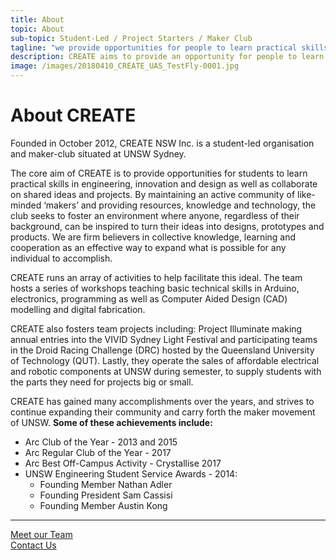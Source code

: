 ```yaml
---
title: About
topic: About
sub-topic: Student-Led / Project Starters / Maker Club
tagline: "we provide opportunities for people to learn practical skills in engineering, invention and design, and collaborate on ideas and projects..."
description: CREATE aims to provide an opportunity for people to learn practical skills in engineering, invention and design, and collaborate on ideas and projects.
image: /images/20180410_CREATE_UAS_TestFly-0001.jpg
---
```


# About CREATE

Founded in October 2012, CREATE NSW Inc. is a student-led organisation and maker-club situated at UNSW Sydney.

The core aim of CREATE is to provide opportunities for students to learn practical skills in engineering, innovation and design as well as collaborate on shared ideas and projects. By maintaining an active community of like-minded ‘makers’ and providing resources, knowledge and technology, the club seeks to foster an environment where anyone, regardless of their background, can be inspired to turn their ideas into designs, prototypes and products. We are firm believers in collective knowledge, learning and cooperation as an effective way to expand what is possible for any individual to accomplish.

CREATE runs an array of activities to help facilitate this ideal. The team hosts a series of workshops teaching basic technical skills in Arduino, electronics, programming as well as Computer Aided Design (CAD) modelling and digital fabrication.

CREATE also fosters team projects including: Project Illuminate making annual entries into the VIVID Sydney Light Festival and participating teams in the Droid Racing Challenge (DRC) hosted by the Queensland University of Technology (QUT). Lastly, they operate the sales of affordable electrical and robotic components at UNSW during semester, to supply students with the parts they need for projects big or small.

CREATE has gained many accomplishments over the years, and strives to continue expanding their community and carry forth the maker movement of UNSW. **Some of these achievements include:**

* Arc Club of the Year - 2013 and 2015
* Arc Regular Club of the Year - 2017
* Arc Best Off-Campus Activity - Crystallise 2017
* UNSW Engineering Student Service Awards - 2014:
    * Founding Member Nathan Adler
    * Founding President Sam Cassisi
    * Founding Member Austin Kong


<hr class="my-4">
<div class="row">
    <div class="col-6">
        <a href="{{'/team' | prepend: site.baseurl }}" class="btn btn-block btn-primary">Meet our Team</a>
    </div>
    <div class="col-6">
        <a href="{{'/contact' | prepend: site.baseurl }}" class="btn btn-block btn-primary">Contact Us</a>
    </div>
</div>
